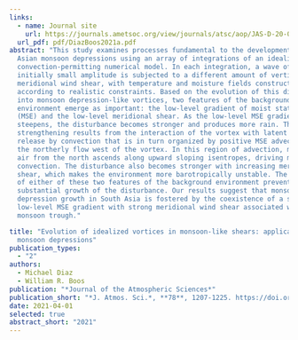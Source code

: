 ```yaml
---
links:
  - name: Journal site
    url: https://journals.ametsoc.org/view/journals/atsc/aop/JAS-D-20-0286.1/JAS-D-20-0286.1.xml?webtoken=48e51972-2805-4630-bd66-24264f47541b
  url_pdf: pdf/DiazBoos2021a.pdf
abstract: "This study examines processes fundamental to the development of South
  Asian monsoon depressions using an array of integrations of an idealized
  convection-permitting numerical model. In each integration, a wave of
  initially small amplitude is subjected to a different amount of vertical and
  meridional wind shear, with temperature and moisture fields constructed
  according to realistic constraints. Based on the evolution of this disturbance
  into monsoon depression-like vortices, two features of the background
  environment emerge as important: the low-level gradient of moist static energy
  (MSE) and the low-level meridional shear. As the low-level MSE gradient
  steepens, the disturbance becomes stronger and produces more rain. This
  strengthening results from the interaction of the vortex with latent heat
  release by convection that is in turn organized by positive MSE advection in
  the northerly flow west of the vortex. In this region of advection, moister
  air from the north ascends along upward sloping isentropes, driving moist
  convection. The disturbance also becomes stronger with increasing meridional
  shear, which makes the environment more barotropically unstable. The absence
  of either of these two features of the background environment prevents
  substantial growth of the disturbance. Our results suggest that monsoon
  depression growth in South Asia is fostered by the coexistence of a strong
  low-level MSE gradient with strong meridional wind shear associated with the
  monsoon trough."

title: "Evolution of idealized vortices in monsoon-like shears: application to
  monsoon depressions"
publication_types:
  - "2"
authors:
  - Michael Diaz
  - William R. Boos
publication: "*Journal of the Atmospheric Sciences*"
publication_short: "*J. Atmos. Sci.*, **78**, 1207-1225. https://doi.org/10.1175/JAS-D-20-0286.1"
date: 2021-04-01
selected: true
abstract_short: "2021"
---
```


